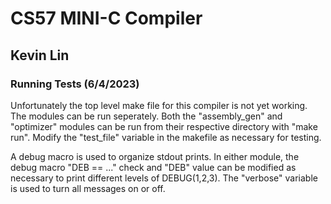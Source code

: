 # CS57 MINI-C Compiler
## Kevin Lin 

### Running Tests (6/4/2023)
Unfortunately the top level make file for this compiler is not yet working. The modules can be run seperately. Both the "assembly_gen" and "optimizer" modules can be run from their respective directory with "make run". Modify the "test_file" variable in the makefile as necessary for testing. 

A debug macro is used to organize stdout prints. In either module, the debug macro "DEB == ..." check and "DEB" value can be modified as necessary to print different levels of DEBUG(1,2,3). The "verbose" variable is used to turn all messages on or off. 